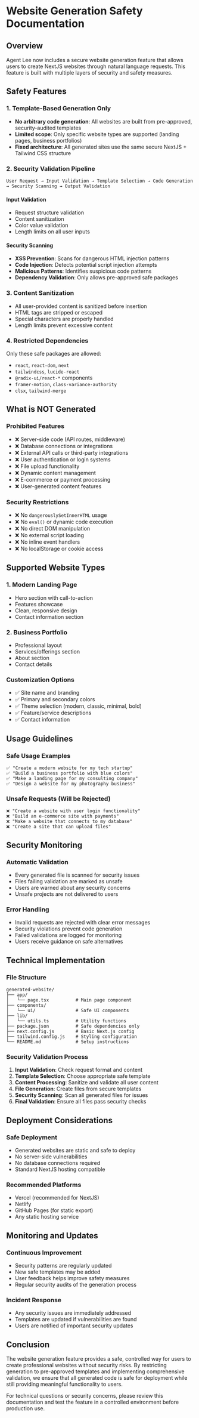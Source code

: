 # Website Generation Safety Documentation

## Overview
Agent Lee now includes a secure website generation feature that allows users to create NextJS websites through natural language requests. This feature is built with multiple layers of security and safety measures.

## Safety Features

### 1. Template-Based Generation Only
- **No arbitrary code generation**: All websites are built from pre-approved, security-audited templates
- **Limited scope**: Only specific website types are supported (landing pages, business portfolios)
- **Fixed architecture**: All generated sites use the same secure NextJS + Tailwind CSS structure

### 2. Security Validation Pipeline
```
User Request → Input Validation → Template Selection → Code Generation → Security Scanning → Output Validation
```

#### Input Validation
- Request structure validation
- Content sanitization
- Color value validation
- Length limits on all user inputs

#### Security Scanning
- **XSS Prevention**: Scans for dangerous HTML injection patterns
- **Code Injection**: Detects potential script injection attempts
- **Malicious Patterns**: Identifies suspicious code patterns
- **Dependency Validation**: Only allows pre-approved safe packages

### 3. Content Sanitization
- All user-provided content is sanitized before insertion
- HTML tags are stripped or escaped
- Special characters are properly handled
- Length limits prevent excessive content

### 4. Restricted Dependencies
Only these safe packages are allowed:
- `react`, `react-dom`, `next`
- `tailwindcss`, `lucide-react`
- `@radix-ui/react-*` components
- `framer-motion`, `class-variance-authority`
- `clsx`, `tailwind-merge`

## What is NOT Generated

### Prohibited Features
- ❌ Server-side code (API routes, middleware)
- ❌ Database connections or integrations
- ❌ External API calls or third-party integrations
- ❌ User authentication or login systems
- ❌ File upload functionality
- ❌ Dynamic content management
- ❌ E-commerce or payment processing
- ❌ User-generated content features

### Security Restrictions
- ❌ No `dangerouslySetInnerHTML` usage
- ❌ No `eval()` or dynamic code execution
- ❌ No direct DOM manipulation
- ❌ No external script loading
- ❌ No inline event handlers
- ❌ No localStorage or cookie access

## Supported Website Types

### 1. Modern Landing Page
- Hero section with call-to-action
- Features showcase
- Clean, responsive design
- Contact information section

### 2. Business Portfolio
- Professional layout
- Services/offerings section
- About section
- Contact details

### Customization Options
- ✅ Site name and branding
- ✅ Primary and secondary colors
- ✅ Theme selection (modern, classic, minimal, bold)
- ✅ Feature/service descriptions
- ✅ Contact information

## Usage Guidelines

### Safe Usage Examples
```
✅ "Create a modern website for my tech startup"
✅ "Build a business portfolio with blue colors"
✅ "Make a landing page for my consulting company"
✅ "Design a website for my photography business"
```

### Unsafe Requests (Will be Rejected)
```
❌ "Create a website with user login functionality"
❌ "Build an e-commerce site with payments"
❌ "Make a website that connects to my database"
❌ "Create a site that can upload files"
```

## Security Monitoring

### Automatic Validation
- Every generated file is scanned for security issues
- Files failing validation are marked as unsafe
- Users are warned about any security concerns
- Unsafe projects are not delivered to users

### Error Handling
- Invalid requests are rejected with clear error messages
- Security violations prevent code generation
- Failed validations are logged for monitoring
- Users receive guidance on safe alternatives

## Technical Implementation

### File Structure
```
generated-website/
├── app/
│   └── page.tsx          # Main page component
├── components/
│   └── ui/               # Safe UI components
├── lib/
│   └── utils.ts          # Utility functions
├── package.json          # Safe dependencies only
├── next.config.js        # Basic Next.js config
├── tailwind.config.js    # Styling configuration
└── README.md             # Setup instructions
```

### Security Validation Process
1. **Input Validation**: Check request format and content
2. **Template Selection**: Choose appropriate safe template
3. **Content Processing**: Sanitize and validate all user content
4. **File Generation**: Create files from secure templates
5. **Security Scanning**: Scan all generated files for issues
6. **Final Validation**: Ensure all files pass security checks

## Deployment Considerations

### Safe Deployment
- Generated websites are static and safe to deploy
- No server-side vulnerabilities
- No database connections required
- Standard NextJS hosting compatible

### Recommended Platforms
- Vercel (recommended for NextJS)
- Netlify
- GitHub Pages (for static export)
- Any static hosting service

## Monitoring and Updates

### Continuous Improvement
- Security patterns are regularly updated
- New safe templates may be added
- User feedback helps improve safety measures
- Regular security audits of the generation process

### Incident Response
- Any security issues are immediately addressed
- Templates are updated if vulnerabilities are found
- Users are notified of important security updates

## Conclusion

The website generation feature provides a safe, controlled way for users to create professional websites without security risks. By restricting generation to pre-approved templates and implementing comprehensive validation, we ensure that all generated code is safe for deployment while still providing meaningful functionality to users.

For technical questions or security concerns, please review this documentation and test the feature in a controlled environment before production use.
